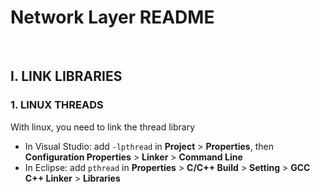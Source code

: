 # Network Layer README

&#160;

## I. LINK LIBRARIES

### 1. LINUX THREADS
With linux, you need to link the thread library 
* In Visual Studio: add ```-lpthread``` in **Project** > **Properties**, then **Configuration Properties** > **Linker** > **Command Line**
* In Eclipse: add ```pthread``` in **Properties** > **C/C++ Build** > **Setting** > **GCC C++ Linker** > **Libraries** 
